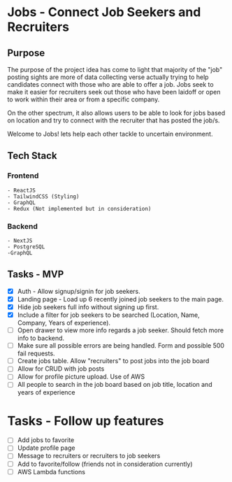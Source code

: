 # Jobs - Connect Job Seekers and Recruiters

## Purpose

The purpose of the project idea has come to light that majority of the "job" posting sights are more
of data collecting verse actually trying to help candidates connect with those who are able to offer a job.
Jobs seek to make it easier for recruiters seek out those who have been laidoff or open to work within their area
or from a specific company.

On the other spectrum, it also allows users to be able to look for jobs based on location and try to connect
with the recruiter that has posted the job/s.

Welcome to Jobs! lets help each other tackle to uncertain environment.

## Tech Stack

### Frontend

    - ReactJS
    - TailwindCSS (Styling)
    - GraphQL
    - Redux (Not implemented but in consideration)

### Backend

    - NextJS
    - PostgreSQL
    -GraphQL

## Tasks - MVP

- [x] Auth - Allow signup/signin for job seekers.
- [x] Landing page - Load up 6 recently joined job seekers to the main page.
- [x] Hide job seekers full info without signing up first.
- [x] Include a filter for job seekers to be searched (Location, Name, Company, Years of experience).
- [ ] Open drawer to view more info regards a job seeker. Should fetch more info to backend.
- [ ] Make sure all possible errors are being handled. Form and possible 500 fail requests.
- [ ] Create jobs table. Allow "recruiters" to post jobs into the job board
- [ ] Allow for CRUD with job posts
- [ ] Allow for profile picture upload. Use of AWS
- [ ] All people to search in the job board based on job title, location and years of experience

# Tasks - Follow up features

- [ ] Add jobs to favorite
- [ ] Update profile page
- [ ] Message to recruiters or recruiters to job seekers
- [ ] Add to favorite/follow (friends not in consideration currently)
- [ ] AWS Lambda functions
